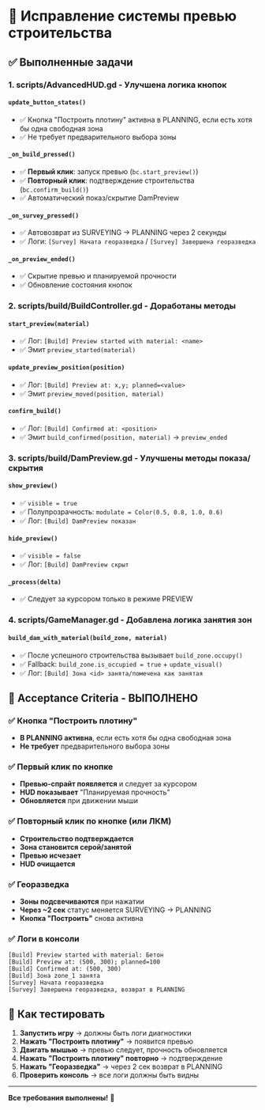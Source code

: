 # 🔧 Исправление системы превью строительства

## ✅ **Выполненные задачи**

### 1. **scripts/AdvancedHUD.gd** - Улучшена логика кнопок

#### `update_button_states()`
- ✅ Кнопка "Построить плотину" активна в PLANNING, если есть хотя бы одна свободная зона
- ✅ Не требует предварительного выбора зоны

#### `_on_build_pressed()`  
- ✅ **Первый клик**: запуск превью (`bc.start_preview()`)
- ✅ **Повторный клик**: подтверждение строительства (`bc.confirm_build()`)
- ✅ Автоматический показ/скрытие DamPreview

#### `_on_survey_pressed()`
- ✅ Автовозврат из SURVEYING → PLANNING через 2 секунды
- ✅ Логи: `[Survey] Начата георазведка` / `[Survey] Завершена георазведка`

#### `_on_preview_ended()`
- ✅ Скрытие превью и планируемой прочности
- ✅ Обновление состояния кнопок

### 2. **scripts/build/BuildController.gd** - Доработаны методы

#### `start_preview(material)`
- ✅ Лог: `[Build] Preview started with material: <name>`
- ✅ Эмит `preview_started(material)`

#### `update_preview_position(position)`
- ✅ Лог: `[Build] Preview at: x,y; planned=<value>`
- ✅ Эмит `preview_moved(position, material)`

#### `confirm_build()`
- ✅ Лог: `[Build] Confirmed at: <position>`
- ✅ Эмит `build_confirmed(position, material)` → `preview_ended`

### 3. **scripts/build/DamPreview.gd** - Улучшены методы показа/скрытия

#### `show_preview()`
- ✅ `visible = true`
- ✅ Полупрозрачность: `modulate = Color(0.5, 0.8, 1.0, 0.6)`
- ✅ Лог: `[Build] DamPreview показан`

#### `hide_preview()`
- ✅ `visible = false`
- ✅ Лог: `[Build] DamPreview скрыт`

#### `_process(delta)`
- ✅ Следует за курсором только в режиме PREVIEW

### 4. **scripts/GameManager.gd** - Добавлена логика занятия зон

#### `build_dam_with_material(build_zone, material)`
- ✅ После успешного строительства вызывает `build_zone.occupy()`
- ✅ Fallback: `build_zone.is_occupied = true` + `update_visual()`
- ✅ Лог: `[Build] Зона <id> занята/помечена как занятая`

## 🎯 **Acceptance Criteria - ВЫПОЛНЕНО**

### ✅ Кнопка "Построить плотину"
- **В PLANNING активна**, если есть хотя бы одна свободная зона
- **Не требует** предварительного выбора зоны

### ✅ Первый клик по кнопке
- **Превью-спрайт появляется** и следует за курсором
- **HUD показывает** "Планируемая прочность"
- **Обновляется** при движении мыши

### ✅ Повторный клик по кнопке (или ЛКМ)
- **Строительство подтверждается**
- **Зона становится серой/занятой**
- **Превью исчезает**
- **HUD очищается**

### ✅ Георазведка
- **Зоны подсвечиваются** при нажатии
- **Через ~2 сек** статус меняется SURVEYING → PLANNING
- **Кнопка "Построить"** снова активна

### ✅ Логи в консоли
```
[Build] Preview started with material: Бетон
[Build] Preview at: (500, 300); planned=100
[Build] Confirmed at: (500, 300)
[Build] Зона zone_1 занята
[Survey] Начата георазведка
[Survey] Завершена георазведка, возврат в PLANNING
```

## 🧪 **Как тестировать**

1. **Запустить игру** → должны быть логи диагностики
2. **Нажать "Построить плотину"** → появится превью
3. **Двигать мышью** → превью следует, прочность обновляется
4. **Нажать "Построить плотину" повторно** → подтверждение
5. **Нажать "Георазведка"** → через 2 сек возврат в PLANNING
6. **Проверить консоль** → все логи должны быть видны

---

**Все требования выполнены!** 🎉
